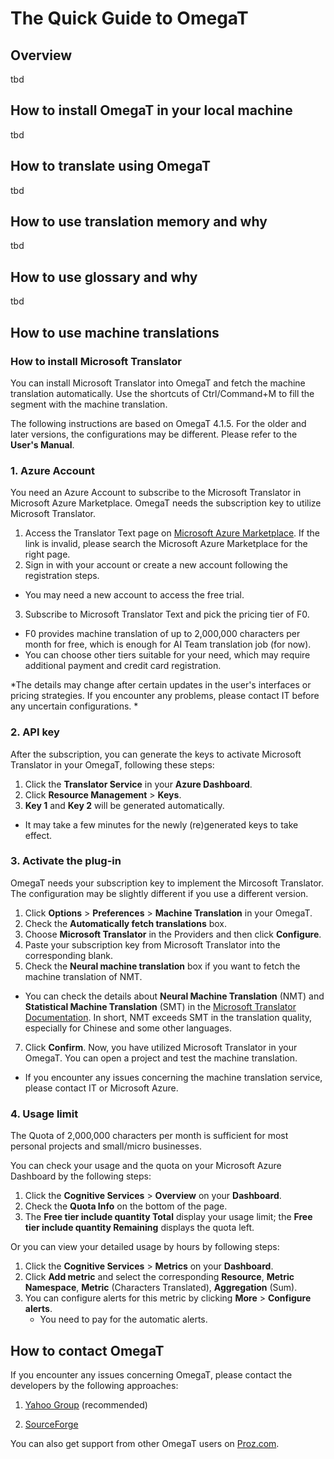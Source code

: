 # The Quick Guide to OmegaT

## Overview

tbd

## How to install OmegaT in your local machine

tbd

## How to translate using OmegaT

tbd

## How to use translation memory and why

tbd

## How to use glossary and why

tbd

## How to use machine translations

### How to install Microsoft Translator

You can install Microsoft Translator into OmegaT and fetch the machine translation automatically. Use the shortcuts of Ctrl/Command+M to fill the segment with the machine translation.

The following instructions are based on OmegaT 4.1.5. For the older and later versions, the configurations may be different. Please refer to the **User's Manual**.

### 1. Azure Account
You need an Azure Account to subscribe to the Microsoft Translator in Microsoft Azure Marketplace. OmegaT needs the subscription key to utilize Microsoft Translator.
1. Access the Translator Text page on  [Microsoft Azure Marketplace](https://azuremarketplace.microsoft.com/en-us/marketplace/apps/Microsoft.CognitiveServicesTextTranslation?tab=Overview ). If the link is invalid, please search the Microsoft Azure Marketplace for the right page.
2. Sign in with your account or create a new account following the registration steps.
* You may need a new account to access the free trial.
3. Subscribe to Microsoft Translator Text and pick the pricing tier of F0.
* F0 provides machine translation of up to 2,000,000 characters per month for free, which is enough for AI Team translation job (for now).
* You can choose other tiers suitable for your need, which may require additional payment and credit card registration. 

*The details may change after certain updates in the user's interfaces or pricing strategies. If you encounter any problems, please contact IT before any uncertain configurations. * 

### 2. API key
After the subscription, you can generate the keys to activate Microsoft Translator in your OmegaT, following these steps:
1. Click the **Translator Service** in your **Azure Dashboard**.
2. Click **Resource Management** > **Keys**.
3. **Key 1** and **Key 2** will be generated automatically. 
* It may take a few minutes for the newly (re)generated keys to take effect.

### 3. Activate the plug-in
OmegaT needs your subscription key to implement the Mircosoft Translator. The configuration may be slightly different if you use a different version.
1. Click **Options** > **Preferences** > **Machine Translation** in your OmegaT.
2. Check the **Automatically fetch translations** box.
3. Choose **Microsoft Translator** in the Providers and then click **Configure**.
4. Paste your subscription key from Microsoft Translator into the corresponding blank.
5. Check the **Neural machine translation** box if you want to fetch the machine translation of NMT.
* You can check the details about **Neural Machine Translation** (NMT) and **Statistical Machine Translation** (SMT) in the [Microsoft Translator Documentation](https://docs.microsoft.com/zh-cn/azure/cognitive-services/translator/translator-info-overview). In short, NMT exceeds SMT in the translation quality, especially for Chinese and some other languages.
7. Click **Confirm**.
Now, you have utilized Microsoft Translator in your OmegaT. You can open a project and test the machine translation. 

- If you encounter any issues concerning the machine translation service, please contact IT or Microsoft Azure.

### 4. Usage limit

The Quota of 2,000,000 characters per month is sufficient for most personal projects and small/micro businesses. 

You can check your usage and the quota on your Microsoft Azure Dashboard by the following steps:

1. Click the **Cognitive Services** > **Overview** on your **Dashboard**.
2. Check the **Quota Info** on the bottom of the page.
3. The **Free tier include quantity Total** display your usage limit; the **Free tier include quantity Remaining** displays the quota left. 

Or you can view your detailed usage by hours by following steps:

1. Click the **Cognitive Services** > **Metrics** on your **Dashboard**.
2. Click **Add metric** and select the corresponding **Resource**, **Metric Namespace**, **Metric** (Characters Translated), **Aggregation** (Sum).
3. You can configure alerts for this metric by clicking **More** > **Configure alerts**. 
   * You need to pay for the automatic alerts. 

## How to contact OmegaT

If you encounter any issues concerning OmegaT, please contact the developers by the following approaches:

1. [Yahoo Group](https://groups.yahoo.com/neo/groups/OmegaT/info) (recommended)

2. [SourceForge](https://sourceforge.net/projects/omegat/support)

You can also get support from other OmegaT users on [Proz.com](https://www.proz.com/forum/omegat_support/).
